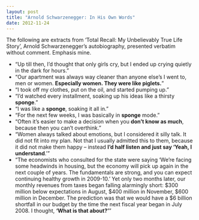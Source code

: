 ```yaml
---
layout: post
title: "Arnold Schwarzenegger: In His Own Words"
date: 2012-11-24
---
```


The following are extracts from ‘Total Recall: My Unbelievably True Life Story’, Arnold Schwarzenegger’s autobiography, presented verbatim without comment. Emphasis mine.

* “Up till then, I’d thought that only girls cry, but I ended up crying quietly in the dark for hours.”
* “Our apartment was always way cleaner than anyone else’s I went to, men or women. **Especially women. They were like piglets.**”
* “I took off my clothes, put on the oil, and started pumping up.”
* “I’d watched every installment, soaking up his ideas like a thirsty **sponge**.”
* “I was like a **sponge**, soaking it all in.”
* “For the next few weeks, I was basically in **sponge** mode.”
* “Often it’s easier to make a decision when you **don’t know as much**, because then you can’t overthink.”
* “Women always talked about emotions, but I considered it silly talk. It did not fit into my plan. Not that I usually admitted this to them, because it did not make them happy – instead **I’d half listen and just say ‘Yeah, I understand**.’”
* “The economists who consulted for the state were saying ‘We’re facing some headwinds in housing, but the economy will pick up again in the next couple of years. The fundamentals are strong, and you can expect continuing healthy growth in 2009-10.’ Yet only two months later, our monthly revenues from taxes began falling alarmingly short: $300 million below expectations in August, $400 million in November, $600 million in December. The prediction was that we would have a $6 billion shortfall in our budget by the time the next fiscal year began in July 2008. I thought, **‘What is that about?’**”
